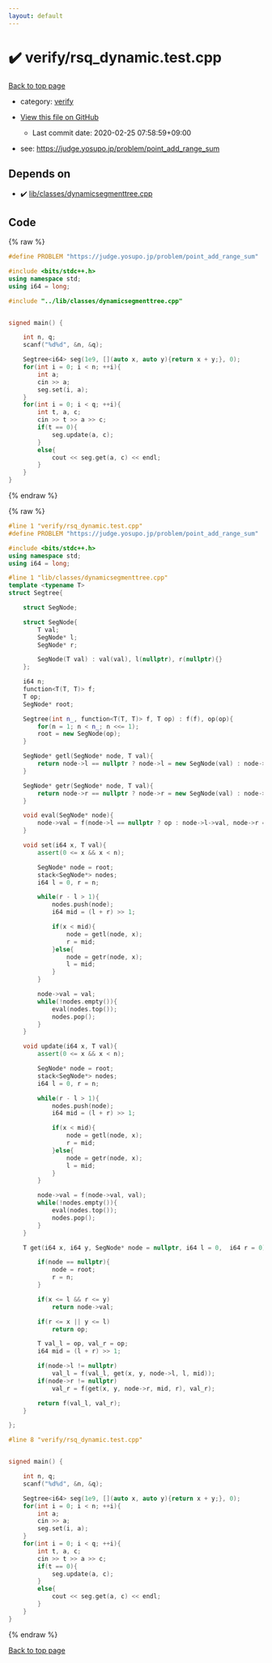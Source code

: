 ```yaml
---
layout: default
---
```


<!-- mathjax config similar to math.stackexchange -->
<script type="text/javascript" async
  src="https://cdnjs.cloudflare.com/ajax/libs/mathjax/2.7.5/MathJax.js?config=TeX-MML-AM_CHTML">
</script>
<script type="text/x-mathjax-config">
  MathJax.Hub.Config({
    TeX: { equationNumbers: { autoNumber: "AMS" }},
    tex2jax: {
      inlineMath: [ ['$','$'] ],
      processEscapes: true
    },
    "HTML-CSS": { matchFontHeight: false },
    displayAlign: "left",
    displayIndent: "2em"
  });
</script>

<script type="text/javascript" src="https://cdnjs.cloudflare.com/ajax/libs/jquery/3.4.1/jquery.min.js"></script>
<script src="https://cdn.jsdelivr.net/npm/jquery-balloon-js@1.1.2/jquery.balloon.min.js" integrity="sha256-ZEYs9VrgAeNuPvs15E39OsyOJaIkXEEt10fzxJ20+2I=" crossorigin="anonymous"></script>
<script type="text/javascript" src="../../assets/js/copy-button.js"></script>
<link rel="stylesheet" href="../../assets/css/copy-button.css" />


# :heavy_check_mark: verify/rsq_dynamic.test.cpp

<a href="../../index.html">Back to top page</a>

* category: <a href="../../index.html#e8418d1d706cd73548f9f16f1d55ad6e">verify</a>
* <a href="{{ site.github.repository_url }}/blob/master/verify/rsq_dynamic.test.cpp">View this file on GitHub</a>
    - Last commit date: 2020-02-25 07:58:59+09:00


* see: <a href="https://judge.yosupo.jp/problem/point_add_range_sum">https://judge.yosupo.jp/problem/point_add_range_sum</a>


## Depends on

* :heavy_check_mark: <a href="../../library/lib/classes/dynamicsegmenttree.cpp.html">lib/classes/dynamicsegmenttree.cpp</a>


## Code

<a id="unbundled"></a>
{% raw %}
```cpp
#define PROBLEM "https://judge.yosupo.jp/problem/point_add_range_sum"

#include <bits/stdc++.h>
using namespace std;
using i64 = long;

#include "../lib/classes/dynamicsegmenttree.cpp"


signed main() {

    int n, q;
    scanf("%d%d", &n, &q);

    Segtree<i64> seg(1e9, [](auto x, auto y){return x + y;}, 0);
    for(int i = 0; i < n; ++i){
        int a;
        cin >> a;
        seg.set(i, a);
    }
    for(int i = 0; i < q; ++i){
        int t, a, c;
        cin >> t >> a >> c;
        if(t == 0){
            seg.update(a, c);
        }
        else{
            cout << seg.get(a, c) << endl;
        }
    }
}


```
{% endraw %}

<a id="bundled"></a>
{% raw %}
```cpp
#line 1 "verify/rsq_dynamic.test.cpp"
#define PROBLEM "https://judge.yosupo.jp/problem/point_add_range_sum"

#include <bits/stdc++.h>
using namespace std;
using i64 = long;

#line 1 "lib/classes/dynamicsegmenttree.cpp"
template <typename T>
struct Segtree{

    struct SegNode;

    struct SegNode{
        T val;
        SegNode* l;
        SegNode* r;

        SegNode(T val) : val(val), l(nullptr), r(nullptr){}
    };

    i64 n;
    function<T(T, T)> f;
    T op;
    SegNode* root;

    Segtree(int n_, function<T(T, T)> f, T op) : f(f), op(op){
        for(n = 1; n < n_; n <<= 1);
        root = new SegNode(op);
    }

    SegNode* getl(SegNode* node, T val){
        return node->l == nullptr ? node->l = new SegNode(val) : node->l;
    }

    SegNode* getr(SegNode* node, T val){
        return node->r == nullptr ? node->r = new SegNode(val) : node->r;
    }

    void eval(SegNode* node){
        node->val = f(node->l == nullptr ? op : node->l->val, node->r == nullptr ? op : node->r->val);
    }

    void set(i64 x, T val){
        assert(0 <= x && x < n);

        SegNode* node = root;
        stack<SegNode*> nodes;
        i64 l = 0, r = n;

        while(r - l > 1){
            nodes.push(node);
            i64 mid = (l + r) >> 1;

            if(x < mid){
                node = getl(node, x);
                r = mid;
            }else{
                node = getr(node, x);
                l = mid;
            }
        }

        node->val = val;
        while(!nodes.empty()){
            eval(nodes.top());
            nodes.pop();
        }
    }

    void update(i64 x, T val){
        assert(0 <= x && x < n);

        SegNode* node = root;
        stack<SegNode*> nodes;
        i64 l = 0, r = n;

        while(r - l > 1){
            nodes.push(node);
            i64 mid = (l + r) >> 1;

            if(x < mid){
                node = getl(node, x);
                r = mid;
            }else{
                node = getr(node, x);
                l = mid;
            }
        }

        node->val = f(node->val, val);
        while(!nodes.empty()){
            eval(nodes.top());
            nodes.pop();
        }
    }

    T get(i64 x, i64 y, SegNode* node = nullptr, i64 l = 0,  i64 r = 0){

        if(node == nullptr){
            node = root;
            r = n;
        }

        if(x <= l && r <= y)
            return node->val;

        if(r <= x || y <= l)
            return op;

        T val_l = op, val_r = op;
        i64 mid = (l + r) >> 1;

        if(node->l != nullptr)
            val_l = f(val_l, get(x, y, node->l, l, mid));
        if(node->r != nullptr)
            val_r = f(get(x, y, node->r, mid, r), val_r);

        return f(val_l, val_r);
    }

};

#line 8 "verify/rsq_dynamic.test.cpp"


signed main() {

    int n, q;
    scanf("%d%d", &n, &q);

    Segtree<i64> seg(1e9, [](auto x, auto y){return x + y;}, 0);
    for(int i = 0; i < n; ++i){
        int a;
        cin >> a;
        seg.set(i, a);
    }
    for(int i = 0; i < q; ++i){
        int t, a, c;
        cin >> t >> a >> c;
        if(t == 0){
            seg.update(a, c);
        }
        else{
            cout << seg.get(a, c) << endl;
        }
    }
}


```
{% endraw %}

<a href="../../index.html">Back to top page</a>

